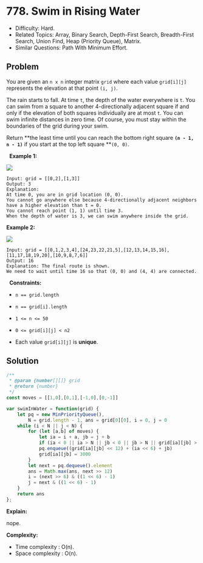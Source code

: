 # 778. Swim in Rising Water

- Difficulty: Hard.
- Related Topics: Array, Binary Search, Depth-First Search, Breadth-First Search, Union Find, Heap (Priority Queue), Matrix.
- Similar Questions: Path With Minimum Effort.

## Problem

You are given an ```n x n``` integer matrix ```grid``` where each value ```grid[i][j]``` represents the elevation at that point ```(i, j)```.

The rain starts to fall. At time ```t```, the depth of the water everywhere is ```t```. You can swim from a square to another 4-directionally adjacent square if and only if the elevation of both squares individually are at most ```t```. You can swim infinite distances in zero time. Of course, you must stay within the boundaries of the grid during your swim.

Return **the least time until you can reach the bottom right square **```(n - 1, n - 1)```** if you start at the top left square **```(0, 0)```.

 
**Example 1:**

![](https://assets.leetcode.com/uploads/2021/06/29/swim1-grid.jpg)

```
Input: grid = [[0,2],[1,3]]
Output: 3
Explanation:
At time 0, you are in grid location (0, 0).
You cannot go anywhere else because 4-directionally adjacent neighbors have a higher elevation than t = 0.
You cannot reach point (1, 1) until time 3.
When the depth of water is 3, we can swim anywhere inside the grid.
```

**Example 2:**

![](https://assets.leetcode.com/uploads/2021/06/29/swim2-grid-1.jpg)

```
Input: grid = [[0,1,2,3,4],[24,23,22,21,5],[12,13,14,15,16],[11,17,18,19,20],[10,9,8,7,6]]
Output: 16
Explanation: The final route is shown.
We need to wait until time 16 so that (0, 0) and (4, 4) are connected.
```

 
**Constraints:**


	
- ```n == grid.length```
	
- ```n == grid[i].length```
	
- ```1 <= n <= 50```
	
- ```0 <= grid[i][j] < n2```
	
- Each value ```grid[i][j]``` is **unique**.



## Solution

```javascript
/**
 * @param {number[][]} grid
 * @return {number}
 */
const moves = [[1,0],[0,1],[-1,0],[0,-1]]

var swimInWater = function(grid) {
    let pq = new MinPriorityQueue(),
        N = grid.length - 1, ans = grid[0][0], i = 0, j = 0
    while (i < N || j < N) {
        for (let [a,b] of moves) {
            let ia = i + a, jb = j + b
            if (ia < 0 || ia > N || jb < 0 || jb > N || grid[ia][jb] > 2500) continue
            pq.enqueue((grid[ia][jb] << 12) + (ia << 6) + jb)
            grid[ia][jb] = 3000
        }
        let next = pq.dequeue().element
        ans = Math.max(ans, next >> 12)
        i = (next >> 6) & ((1 << 6) - 1)
        j = next & ((1 << 6) - 1)
    }
    return ans
};
```

**Explain:**

nope.

**Complexity:**

* Time complexity : O(n).
* Space complexity : O(n).
